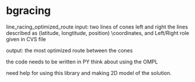 # bgracing
line_racing_optimized_route
input:
  two lines of cones left and right
  the lines described as (latitude, longtitude, position) \\coordinates, and Left/Right role
  given in CVS file

output:
  the most optimized route between the cones

the code needs to be written in PY
think about using the OMPL

need help for using this library and making 2D model of the solution.
